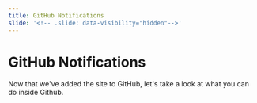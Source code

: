 ```yaml
---
title: GitHub Notifications
slide: '<!-- .slide: data-visibility="hidden"-->'
---
```


<!-- .slide: data-state="layout-title" class="bg-dark"-->

# GitHub Notifications

> > >

Now that we've added the site to GitHub, let's take a look at what you can do inside Github.

